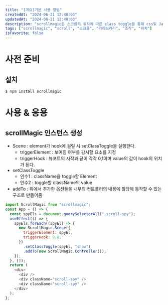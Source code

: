 ```yaml
---
title: "[개요]기본 사용 방법"
createdAt: "2024-06-21 12:48:03"
updatedAt: "2024-06-21 12:48:03"
description: "scrollmagic은 스크롤의 위치에 따른 class toggle을 통해 css및 JavaScript를 조작하는데에  도움을 주는 라이브러리이다."
tags: ["scrollmagic", "scroll", "스크롤", "라이브러리", "조작", "위치"]
isFavorite: false
---
```


# 사전 준비

## 설치

```npm
$ npm install scrollmagic
```

# 사용 & 응용

## scrollMagic 인스턴스 생성

- Scene : element가 hook에 걸릴 시 setClassToggle을 실행한다.
  - triggerElement : 보여짐 여부를 감시할 요소를 지정
  - triggerHook : 뷰포트의 시작과 끝이 각각 0,1이며 value의 값이 hook의 위치가 된다.
- setClassToggle
  - 인수1 : className을 toggle할 Element
  - 인수2 : toggle할 className의 value
- addTo : 위에서 추가한 옵션들을 내부의 컨트롤러의 내용에 할당해 동작할 수 있는 구조로 만들어줌

```js
import ScrollMagic from "scrollmagic";
const App = () => {
  const spyEls = document.querySelectorAll(".scroll-spy");
  useEffect(() => {
    spyEls.forEach((spyEl) => {
      new ScrollMagic.Scene({
        triggerElement: spyEl,
        triggerHook: 0.8,
      })
        .setClassToggle(spyEl, "show")
        .addTo(new ScrollMagic.Controller());
    });
  }, []);
  return (
    <div>
      <div />
      <div className="scroll-spy" />
      <div className="scroll-spy" />
    </div>
  );
};
```
